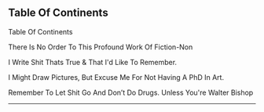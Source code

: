 ## Table Of Continents

Table Of Continents

There Is No Order To This Profound Work Of Fiction-Non

I Write Shit Thats True & That I'd Like To Remember.

I Might Draw Pictures, But Excuse Me For Not Having A PhD In Art.

Remember To Let Shit Go And Don’t Do Drugs. Unless You're Walter Bishop

----